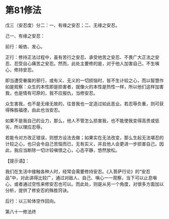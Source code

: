 # 第81修法

戊三（安忍度）分二：一、有缘之安忍；二、无缘之安忍。

己一、有缘之安忍：

前行：皈依、发心。

正行：修持正法过程中，虽有苦行之安忍、承受他苦之安忍、不畏广大正法之安忍、忍受自心痛苦之安忍。然而，此处主要修的是，对于他人加害自己，不生嗔心，修持安忍。

即当遭受眷属的邪行，或有义、无义的一切损恼时，皆不生计较之心，而以智慧作如是观察：众生的本性即是损害者，就像火的本性是热性一样，所以他们这样加害我，也是情有可原的，我不应报仇，当修安忍。

众生害我，也不是无缘无故的，往昔我也一定造过如此恶业。若忍辱负重，则可获得殊胜福德，由此也当安忍。

如果不是我自己的业力，那么，他人不管怎么损害我，也不能使我变得高贵或低劣，所以理应忍辱。

若能令对方改正错误，则想方设法去做；如果实在无法改变，那么生起无法堪忍的计较之心，也只会令自己苦恼而已，无有实义，并且他人会更进一步损害自己。因此，我应当断除一切计较嗔恨之心，心态平静，悠然放松。

【提示语】：

我们在生活中接触各种人时，经常会需要修持安忍。《入菩萨行论》的“安忍品”中，对此讲得比较广，通过对敌人、自己、嗔心一一观察，当下可以止息嗔心，或者通过空性来修安忍也可以。而此处，则是从另一个角度，对很多方面加以分析，提供了修安忍的殊胜窍诀。

后行：以三轮体空作回向。

第八十一修法终

